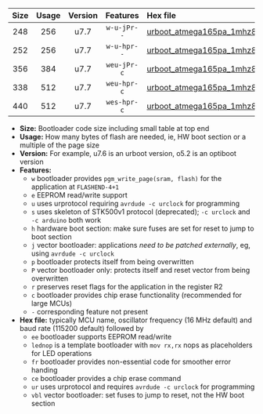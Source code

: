 |Size|Usage|Version|Features|Hex file|
|:-:|:-:|:-:|:-:|:--|
|248|256|u7.7|`w-u-jPr--`|[urboot_atmega165pa_1mhz8432_115200bps_lednop_ur_vbl.hex](https://raw.githubusercontent.com/stefanrueger/urboot.hex/main/mcus/atmega165pa/fcpu_1mhz8432/115200_bps/urboot_atmega165pa_1mhz8432_115200bps_lednop_ur_vbl.hex)|
|252|256|u7.7|`w-u-hpr--`|[urboot_atmega165pa_1mhz8432_115200bps_lednop_fr_ur.hex](https://raw.githubusercontent.com/stefanrueger/urboot.hex/main/mcus/atmega165pa/fcpu_1mhz8432/115200_bps/urboot_atmega165pa_1mhz8432_115200bps_lednop_fr_ur.hex)|
|356|384|u7.7|`weu-jPr-c`|[urboot_atmega165pa_1mhz8432_115200bps_ee_lednop_fr_ce_ur_vbl.hex](https://raw.githubusercontent.com/stefanrueger/urboot.hex/main/mcus/atmega165pa/fcpu_1mhz8432/115200_bps/urboot_atmega165pa_1mhz8432_115200bps_ee_lednop_fr_ce_ur_vbl.hex)|
|338|512|u7.7|`weu-hpr-c`|[urboot_atmega165pa_1mhz8432_115200bps_ee_lednop_fr_ce_ur.hex](https://raw.githubusercontent.com/stefanrueger/urboot.hex/main/mcus/atmega165pa/fcpu_1mhz8432/115200_bps/urboot_atmega165pa_1mhz8432_115200bps_ee_lednop_fr_ce_ur.hex)|
|440|512|u7.7|`wes-hpr-c`|[urboot_atmega165pa_1mhz8432_115200bps_ee_lednop_fr_ce.hex](https://raw.githubusercontent.com/stefanrueger/urboot.hex/main/mcus/atmega165pa/fcpu_1mhz8432/115200_bps/urboot_atmega165pa_1mhz8432_115200bps_ee_lednop_fr_ce.hex)|

- **Size:** Bootloader code size including small table at top end
- **Usage:** How many bytes of flash are needed, ie, HW boot section or a multiple of the page size
- **Version:** For example, u7.6 is an urboot version, o5.2 is an optiboot version
- **Features:**
  + `w` bootloader provides `pgm_write_page(sram, flash)` for the application at `FLASHEND-4+1`
  + `e` EEPROM read/write support
  + `u` uses urprotocol requiring `avrdude -c urclock` for programming
  + `s` uses skeleton of STK500v1 protocol (deprecated); `-c urclock` and `-c arduino` both work
  + `h` hardware boot section: make sure fuses are set for reset to jump to boot section
  + `j` vector bootloader: applications *need to be patched externally*, eg, using `avrdude -c urclock`
  + `p` bootloader protects itself from being overwritten
  + `P` vector bootloader only: protects itself and reset vector from being overwritten
  + `r` preserves reset flags for the application in the register R2
  + `c` bootloader provides chip erase functionality (recommended for large MCUs)
  + `-` corresponding feature not present
- **Hex file:** typically MCU name, oscillator frequency (16 MHz default) and baud rate (115200 default) followed by
  + `ee` bootloader supports EEPROM read/write
  + `lednop` is a template bootloader with `mov rx,rx` nops as placeholders for LED operations
  + `fr` bootloader provides non-essential code for smoother error handing
  + `ce` bootloader provides a chip erase command
  + `ur` uses urprotocol and requires `avrdude -c urclock` for programming
  + `vbl` vector bootloader: set fuses to jump to reset, not the HW boot section
